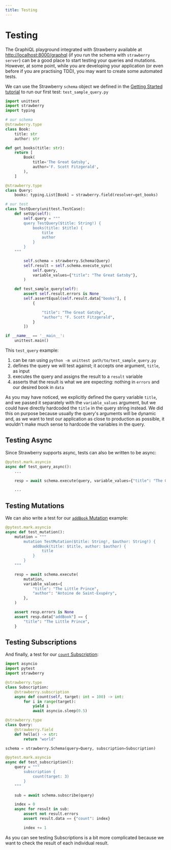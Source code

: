 ```yaml
---
title: Testing
---
```


# Testing

The GraphiQL playground integrated with Strawberry available at
[http://localhost:8000/graphql](http://localhost:8000/graphql) (if you run the schema
with `strawberry server`) can be a good place to start testing your queries and
mutations. However, at some point, while you are developing your application (or even
before if you are practising TDD), you may want to create some automated tests.

We can use the Strawberry `schema` object we defined in the
[Getting Started tutorial](../index.md#step-5-create-our-schema-and-run-it) to run our
first test:
`test_sample_query.py`

```python
import unittest
import strawberry
import typing

# our schema
@strawberry.type
class Book:
    title: str
    author: str

def get_books(title: str):
    return [
        Book(
            title='The Great Gatsby',
            author='F. Scott Fitzgerald',
        ),
    ]

@strawberry.type
class Query:
    books: typing.List[Book] = strawberry.field(resolver=get_books)

# our test
class TestQuery(unittest.TestCase):
    def setUp(self):
        self.query = """
        query TestQuery($title: String!) {
            books(title: $title) {
                title
                author
            }
        }
    """

        self.schema = strawberry.Schema(Query)
        self.result = self.schema.execute_sync(
            self.query,
            variable_values={"title": "The Great Gatsby"},
        )

    def test_sample_query(self):
        assert self.result.errors is None
        self.assertEqual(self.result.data["books"], [
            {

                "title": "The Great Gatsby",
                "author": "F. Scott Fitzgerald",
            }
        ])

if __name__ == '__main__':
    unittest.main()

```

This `test_query` example:

1. can be ran using `python -m unittest path/to/test_sample_query.py`
2. defines the query we will test against; it accepts one argument, `title`, as input
3. executes the query and assigns the result to a `result` variable
4. asserts that the result is what we are expecting: nothing in `errors` and our desired
   book in `data`

As you may have noticed, we explicitly defined the query variable `title`, and we passed
it separately with the `variable_values` argument, but we could have directly hardcoded
the `title` in the query string instead. We did this on purpose because usually the
query's arguments will be dynamic and, as we want to test our application as close to
production as possible, it wouldn't make much sense to hardcode the variables in the
query.

## Testing Async

Since Strawberry supports async, tests can also be written to be async:

```python
@pytest.mark.asyncio
async def test_query_async():
    ...

    resp = await schema.execute(query, variable_values={"title": "The Great Gatsby"})

    ...
```

## Testing Mutations

We can also write a test for our [`addBook` Mutation](../general/mutations.md)
example:

```python
@pytest.mark.asyncio
async def test_mutation():
    mutation = """
        mutation TestMutation($title: String!, $author: String!) {
            addBook(title: $title, author: $author) {
                title
            }
        }
    """

    resp = await schema.execute(
        mutation,
        variable_values={
            "title": "The Little Prince",
            "author": "Antoine de Saint-Exupéry",
        },
    )

    assert resp.errors is None
    assert resp.data["addBook"] == {
        "title": "The Little Prince",
    }
```

## Testing Subscriptions

And finally, a test for our [`count` Subscription](../general/subscriptions.md):

```python
import asyncio
import pytest
import strawberry

@strawberry.type
class Subscription:
    @strawberry.subscription
    async def count(self, target: int = 100) -> int:
        for i in range(target):
            yield i
            await asyncio.sleep(0.5)

@strawberry.type
class Query:
    @strawberry.field
    def hello() -> str:
        return "world"

schema = strawberry.Schema(query=Query, subscription=Subscription)

@pytest.mark.asyncio
async def test_subscription():
    query = """
    	subscription {
        	count(target: 3)
    	}
    """

    sub = await schema.subscribe(query)

    index = 0
    async for result in sub:
        assert not result.errors
        assert result.data == {"count": index}

        index += 1
```

As you can see testing Subscriptions is a bit more complicated because we want to check
the result of each individual result.
